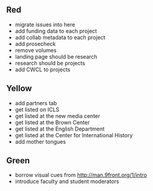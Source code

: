## Red

- migrate issues into here
- add funding data to each project
- add collab metadata to each project
- add prosecheck
- remove volumes
- landing page should be research
- research should be projects
- add CWCL to projects

## Yellow

- add partners tab
- get listed on ICLS
- get listed at the new media center
- get listed at the Brown Center
- get listed at the English Department
- get listed at the Center for International History
- add mother tongues

## Green

- borrow visual cues from http://man.9front.org/1/intro
- introduce faculty and student moderators

